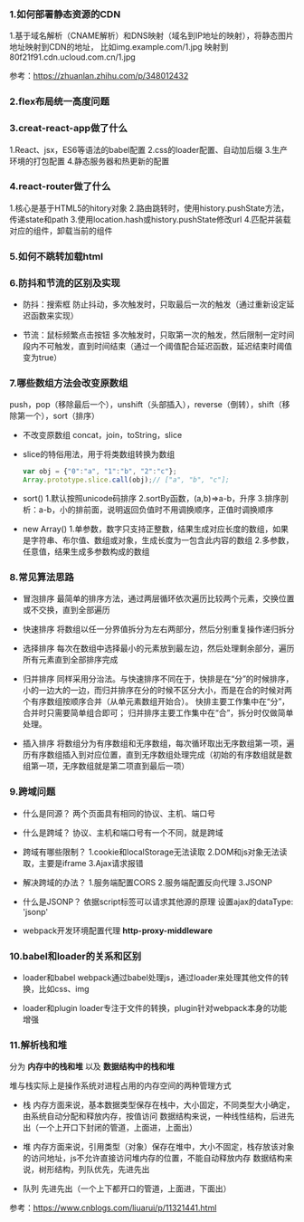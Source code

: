 <!-- 面试碰到的问题 -->
### 1.如何部署静态资源的CDN

1.基于域名解析（CNAME解析）和DNS映射（域名到IP地址的映射），将静态图片地址映射到CDN的地址，
比如img.example.com/1.jpg 映射到80f21f91.cdn.ucloud.com.cn/1.jpg

参考：https://zhuanlan.zhihu.com/p/348012432

### 2.flex布局统一高度问题

### 3.creat-react-app做了什么

1.React、jsx，ES6等语法的babel配置
2.css的loader配置、自动加后缀
3.生产环境的打包配置
4.静态服务器和热更新的配置

### 4.react-router做了什么

1.核心是基于HTML5的hitory对象
2.路由跳转时，使用history.pushState方法，传递state和path
3.使用location.hash或history.pushState修改url
4.匹配并装载对应的组件，卸载当前的组件

### 5.如何不跳转加载html

### 6.防抖和节流的区别及实现

- 防抖：搜索框
  防止抖动，多次触发时，只取最后一次的触发（通过重新设定延迟函数来实现）

- 节流：鼠标频繁点击按钮
  多次触发时，只取第一次的触发，然后限制一定时间段内不可触发，直到时间结束（通过一个阈值配合延迟函数，延迟结束时阈值变为true）

### 7.哪些数组方法会改变原数组

push，pop（移除最后一个），unshift（头部插入），reverse（倒转），shift（移除第一个），sort（排序）

- 不改变原数组
  concat，join，toString，slice

- slice的特俗用法，用于将类数组转换为数组
  ````javascript
  var obj = {"0":"a", "1":"b", "2":"c"};
  Array.prototype.slice.call(obj);// ["a", "b", "c"];
  ````

- sort()
  1.默认按照unicode码排序
  2.sortBy函数，(a,b)=>a-b，升序
  3.排序剖析：a-b，小的排前面，说明返回负值时不用调换顺序，正值时调换顺序

- new Array()
  1.单参数，数字只支持正整数，结果生成对应长度的数组，如果是字符串、布尔值、数组或对象，生成长度为一包含此内容的数组
  2.多参数，任意值，结果生成多参数构成的数组

### 8.常见算法思路

- 冒泡排序
  最简单的排序方法，通过两层循环依次遍历比较两个元素，交换位置或不交换，直到全部遍历

- 快速排序
  将数组以任一分界值拆分为左右两部分，然后分别重复操作递归拆分

- 选择排序
  每次在数组中选择最小的元素放到最左边，然后处理剩余部分，遍历所有元素直到全部排序完成

- 归并排序
  同样采用分治法。与快速排序不同在于，快排是在“分”的时候排序，小的一边大的一边，而归并排序在分的时候不区分大小，而是在合的时候对两个有序数组按顺序合并（从单元素数组开始合）。
  快排主要工作集中在“分”，合并时只需要简单组合即可；
  归并排序主要工作集中在“合”，拆分时仅做简单处理。

- 插入排序
  将数组分为有序数组和无序数组，每次循环取出无序数组第一项，遍历有序数组插入到对应位置，直到无序数组处理完成（初始的有序数组就是数组第一项，无序数组就是第二项直到最后一项）


### 9.跨域问题

- 什么是同源？
  两个页面具有相同的协议、主机、端口号

- 什么是跨域？
  协议、主机和端口号有一个不同，就是跨域

- 跨域有哪些限制？
  1.cookie和localStorage无法读取
  2.DOM和js对象无法读取，主要是iframe
  3.Ajax请求报错

- 解决跨域的办法？
  1.服务端配置CORS
  2.服务端配置反向代理
  3.JSONP

- 什么是JSONP？
  依据script标签可以请求其他源的原理
  设置ajax的dataType: 'jsonp'

- webpack开发环境配置代理
  **http-proxy-middleware**

### 10.babel和loader的关系和区别

- loader和babel
  webpack通过babel处理js，通过loader来处理其他文件的转换，比如css、img

- loader和plugin
  loader专注于文件的转换，plugin针对webpack本身的功能增强

### 11.解析栈和堆

分为 **内存中的栈和堆** 以及 **数据结构中的栈和堆**

堆与栈实际上是操作系统对进程占用的内存空间的两种管理方式

- 栈
  内存方面来说，基本数据类型保存在栈中，大小固定，不同类型大小确定，由系统自动分配和释放内存，按值访问
  数据结构来说，一种线性结构，后进先出（一个上开口下封闭的管道，上面进，上面出）


- 堆
  内存方面来说，引用类型（对象）保存在堆中，大小不固定，栈存放该对象的访问地址，js不允许直接访问堆内存的位置，不能自动释放内存
  数据结构来说，树形结构，列队优先，先进先出

- 队列
  先进先出（一个上下都开口的管道，上面进，下面出）

参考：https://www.cnblogs.com/liuarui/p/11321441.html


